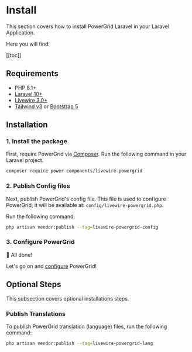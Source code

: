 # Install

This section covers how to install PowerGrid Laravel in your Laravel Application.

Here you will find:

[[toc]]

## Requirements

- PHP 8.1+
- [Laravel 10+](https://laravel.com/docs/installation)
- [Livewire 3.0+](https://livewire.laravel.com)
- [Tailwind v3](https://tailwindcss.com/docs/guides/laravel) or [Bootstrap 5](https://getbootstrap.com/docs/5.0/getting-started/introduction/)

## Installation

### 1. Install the package

First, require PowerGrid via [Composer](https://getcomposer.org/). Run the following command in your Laravel project.

```bash
composer require power-components/livewire-powergrid
```

### 2. Publish Config files

Next, publish PowerGrid's config file. This file is used to configure PowerGrid, it will be available at: `config/livewire-powergrid.php`.

Run the following command:

```bash
php artisan vendor:publish --tag=livewire-powergrid-config
```

### 3. Configure PowerGrid

<div class="success custom-block">
  <p class="custom-block-title">🎉 All done!</p>
  <p>Let's go on and <a href="/get-started/powergrid-configuration.html#initial-configuration">configure</a> PowerGrid!</p>
</div>

## Optional Steps

This subsection covers optional installations steps.

### Publish Translations

To publish PowerGrid translation (language) files, run the following command:

```bash
php artisan vendor:publish --tag=livewire-powergrid-lang
```
